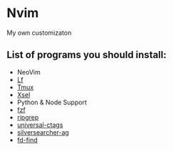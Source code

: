 # Nvim
My own customizaton


## List of programs you should install:
* NeoVim
* [Lf](https://github.com/gokcehan/lf)
* [Tmux](https://github.com/tmux/tmux/wiki)
* [Xsel](https://github.com/kfish/xsel)
* Python & Node Support
* [fzf](https://github.com/junegunn/fzf)
* [ripgrep](https://github.com/BurntSushi/ripgrep)
* [universal-ctags](https://github.com/universal-ctags/ctags)
* [silversearcher-ag](https://github.com/ggreer/the_silver_searcher)
* [fd-find](https://github.com/sharkdp/fd)
